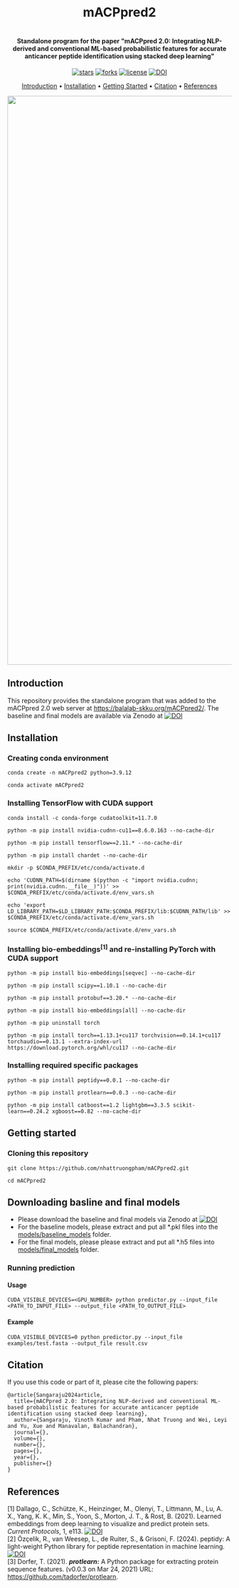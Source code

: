 <h1 align="center">
    mACPpred2
    <br>
<h1>

<h4 align="center">Standalone program for the paper "mACPpred 2.0: Integrating NLP-derived and conventional ML-based probabilistic features for accurate anticancer peptide identification using stacked deep learning"</h4>

<p align="center">
<a href=""><img src="https://img.shields.io/github/stars/nhattruongpham/mACPpred2?" alt="stars"></a>
<a href=""><img src="https://img.shields.io/github/forks/nhattruongpham/mACPpred2?" alt="forks"></a>
<a href=""><img src="https://img.shields.io/github/license/nhattruongpham/mACPpred2?" alt="license"></a>
<a href="https://doi.org/10.5281/zenodo.11350064">
    <img src="https://zenodo.org/badge/doi/10.5281/zenodo.11350064.svg" alt="DOI">
</a>
</p>

<p align="center">
  <a href="#introduction">Introduction</a> •
  <a href="#installation">Installation</a> •
  <a href="#getting-started">Getting Started</a> •
  <a href="#citation">Citation</a> •
  <a href="#references">References</a>
</p>

<p align="center"><img src="https://github.com/nhattruongpham/mACPpred2/raw/main/.github/mACPpred2_Workflow.png" width="1280"/></p>

## Introduction
This repository provides the standalone program that was added to the mACPpred 2.0 web server at https://balalab-skku.org/mACPpred2/. The baseline and final models are available via Zenodo at [![DOI](https://zenodo.org/badge/doi/10.5281/zenodo.11350064.svg)](https://doi.org/10.5281/zenodo.11350064)

## Installation
### Creating conda environment
```shell
conda create -n mACPpred2 python=3.9.12
```
```shell
conda activate mACPpred2
```

### Installing TensorFlow with CUDA support
```shell
conda install -c conda-forge cudatoolkit=11.7.0
```
```shell
python -m pip install nvidia-cudnn-cu11==8.6.0.163 --no-cache-dir
```
```shell
python -m pip install tensorflow==2.11.* --no-cache-dir
```
```shell
python -m pip install chardet --no-cache-dir
```
```
mkdir -p $CONDA_PREFIX/etc/conda/activate.d
```
```
echo 'CUDNN_PATH=$(dirname $(python -c "import nvidia.cudnn; print(nvidia.cudnn.__file__)"))' >> $CONDA_PREFIX/etc/conda/activate.d/env_vars.sh
```
```
echo 'export LD_LIBRARY_PATH=$LD_LIBRARY_PATH:$CONDA_PREFIX/lib:$CUDNN_PATH/lib' >> $CONDA_PREFIX/etc/conda/activate.d/env_vars.sh
```
```
source $CONDA_PREFIX/etc/conda/activate.d/env_vars.sh
```

### Installing bio-embeddings<sup>[1]</sup> and re-installing PyTorch with CUDA support
```shell
python -m pip install bio-embeddings[seqvec] --no-cache-dir
```
```shell
python -m pip install scipy==1.10.1 --no-cache-dir
```
```shell
python -m pip install protobuf==3.20.* --no-cache-dir
```
```shell
python -m pip install bio-embeddings[all] --no-cache-dir
```
```shell
python -m pip uninstall torch
```
```shell
python -m pip install torch==1.13.1+cu117 torchvision==0.14.1+cu117 torchaudio==0.13.1 --extra-index-url https://download.pytorch.org/whl/cu117 --no-cache-dir
```

### Installing required specific packages
```shell
python -m pip install peptidy==0.0.1 --no-cache-dir
```
```shell
python -m pip install protlearn==0.0.3 --no-cache-dir
```
```shell
python -m pip install catboost==1.2 lightgbm==3.3.5 scikit-learn==0.24.2 xgboost==0.82 --no-cache-dir
```
## Getting started
### Cloning this repository
```
git clone https://github.com/nhattruongpham/mACPpred2.git
```
```
cd mACPpred2
```

## Downloading basline and final models
* Please download the baseline and final models via Zenodo at [![DOI](https://zenodo.org/badge/doi/10.5281/zenodo.11350064.svg)](https://doi.org/10.5281/zenodo.11350064)
* For the baseline models, please extract and put all *.pkl files into the [models/baseline_models](https://github.com/nhattruongpham/mACPpred2/tree/main/models/baseline_models) folder.
* For the final models, please please extract and put all *.h5 files into [models/final_models](https://github.com/nhattruongpham/mACPpred2/tree/main/models/final_models) folder.

### Running prediction
#### Usage
```shell
CUDA_VISIBLE_DEVICES=<GPU_NUMBER> python predictor.py --input_file <PATH_TO_INPUT_FILE> --output_file <PATH_TO_OUTPUT_FILE>
```
#### Example
```shell
CUDA_VISIBLE_DEVICES=0 python predictor.py --input_file examples/test.fasta --output_file result.csv
```

## Citation
If you use this code or part of it, please cite the following papers:
```
@article{Sangaraju2024article,
  title={mACPpred 2.0: Integrating NLP-derived and conventional ML-based probabilistic features for accurate anticancer peptide identification using stacked deep learning},
  author={Sangaraju, Vinoth Kumar and Pham, Nhat Truong and Wei, Leyi and Yu, Xue and Manavalan, Balachandran},
  journal={},
  volume={},
  number={},
  pages={},
  year={},
  publisher={}
}
```

## References
[1] Dallago, C., Schütze, K., Heinzinger, M., Olenyi, T., Littmann, M., Lu, A. X., Yang, K. K., Min, S., Yoon, S., Morton, J. T., & Rost, B. (2021). Learned embeddings from deep learning to visualize and predict protein sets. <i>Current Protocols</i>, 1, e113. <a href="https://doi.org/10.1002/cpz1.113"><img src="https://zenodo.org/badge/doi/10.1002/cpz1.113.svg" alt="DOI"> <br>
</a>
[2] Özçelik, R., van Weesep, L., de Ruiter, S., & Grisoni, F. (2024). peptidy: A light-weight Python library for peptide representation in machine learning. <a href="https://doi.org/10.26434/chemrxiv-2024-bm3lv"><img src="https://zenodo.org/badge/doi/10.26434/chemrxiv-2024-bm3lv.svg" alt="DOI"></a> <br>
[3] Dorfer, T. (2021). <b><i>protlearn:</i></b> A Python package for extracting protein sequence features. (v0.0.3 on Mar 24, 2021) URL: https://github.com/tadorfer/protlearn.
